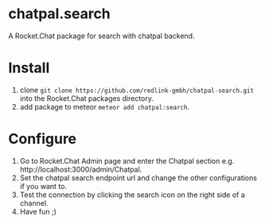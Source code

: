 # chatpal.search
A Rocket.Chat package for search with chatpal backend.

# Install
1. clone `git clone https://github.com/redlink-gmbh/chatpal-search.git` into the Rocket.Chat packages directory.
2. add package to meteor `meteor add chatpal:search`.

# Configure
1. Go to Rocket.Chat Admin page and enter the Chatpal section e.g. http://localhost:3000/admin/Chatpal.
2. Set the chatpal search endpoint url and change the other configurations if you want to.
3. Test the connection by clicking the search icon on the right side of a channel.
4. Have fun ;)
